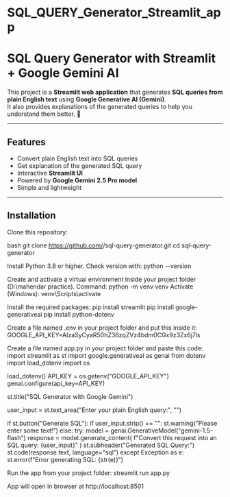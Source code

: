 # SQL_QUERY_Generator_Streamlit_app

#  SQL Query Generator with Streamlit + Google Gemini AI

This project is a **Streamlit web application** that generates **SQL queries from plain English text** using **Google Generative AI (Gemini)**.  
It also provides explanations of the generated queries to help you understand them better. 🚀

---

## Features
-  Convert plain English text into SQL queries  
-  Get explanation of the generated SQL query  
-  Interactive **Streamlit UI**  
-  Powered by **Google Gemini 2.5 Pro model**  
-  Simple and lightweight  

---

##  Installation

Clone this repository:

bash
git clone https://github.com/<your-username>/sql-query-generator.git
cd sql-query-generator










Install Python 3.8 or higher.
Check version with: python --version

Create and activate a virtual environment inside your project folder (D:\mahendar practice).
Command: python -m venv venv
Activate (Windows): venv\Scripts\activate

Install the required packages:
pip install streamlit
pip install google-generativeai
pip install python-dotenv

Create a file named .env in your project folder and put this inside it:
GOOGLE_API_KEY=AIzaSyCyaR50hZ36zqZVz4bdm0CGx9z3Zx6j7ls

Create a file named app.py in your project folder and paste this code:
import streamlit as st
import google.generativeai as genai
from dotenv import load_dotenv
import os

load_dotenv()
API_KEY = os.getenv("GOOGLE_API_KEY")
genai.configure(api_key=API_KEY)

st.title("SQL Generator with Google Gemini")

user_input = st.text_area("Enter your plain English query:", "")

if st.button("Generate SQL"):
if user_input.strip() == "":
st.warning("Please enter some text!")
else:
try:
model = genai.GenerativeModel("gemini-1.5-flash")
response = model.generate_content(
f"Convert this request into an SQL query: {user_input}"
)
st.subheader("Generated SQL Query:")
st.code(response.text, language="sql")
except Exception as e:
st.error(f"Error generating SQL: {str(e)}")

Run the app from your project folder:
streamlit run app.py

App will open in browser at http://localhost:8501
